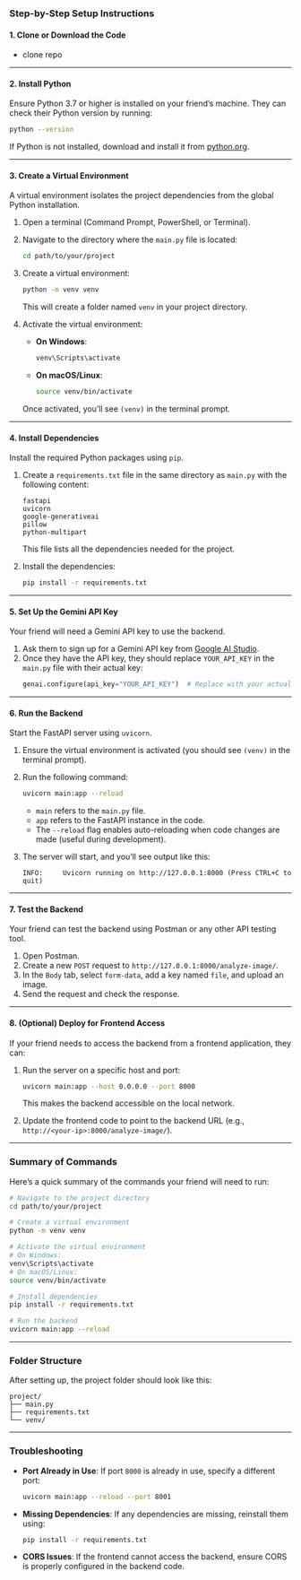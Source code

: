 ### **Step-by-Step Setup Instructions**

#### **1. Clone or Download the Code**
- clone repo
---

#### **2. Install Python**
Ensure Python 3.7 or higher is installed on your friend’s machine. They can check their Python version by running:
```bash
python --version
```
If Python is not installed, download and install it from [python.org](https://www.python.org/downloads/).

---

#### **3. Create a Virtual Environment**
A virtual environment isolates the project dependencies from the global Python installation.

1. Open a terminal (Command Prompt, PowerShell, or Terminal).
2. Navigate to the directory where the `main.py` file is located:
   ```bash
   cd path/to/your/project
   ```
3. Create a virtual environment:
   ```bash
   python -m venv venv
   ```
   This will create a folder named `venv` in your project directory.

4. Activate the virtual environment:
   - **On Windows**:
     ```bash
     venv\Scripts\activate
     ```
   - **On macOS/Linux**:
     ```bash
     source venv/bin/activate
     ```
   Once activated, you’ll see `(venv)` in the terminal prompt.

---

#### **4. Install Dependencies**
Install the required Python packages using `pip`.

1. Create a `requirements.txt` file in the same directory as `main.py` with the following content:
   ```
   fastapi
   uvicorn
   google-generativeai
   pillow
   python-multipart
   ```
   This file lists all the dependencies needed for the project.

2. Install the dependencies:
   ```bash
   pip install -r requirements.txt
   ```

---

#### **5. Set Up the Gemini API Key**
Your friend will need a Gemini API key to use the backend.

1. Ask them to sign up for a Gemini API key from [Google AI Studio](https://makersuite.google.com/).
2. Once they have the API key, they should replace `YOUR_API_KEY` in the `main.py` file with their actual key:
   ```python
   genai.configure(api_key="YOUR_API_KEY")  # Replace with your actual API key
   ```

---

#### **6. Run the Backend**
Start the FastAPI server using `uvicorn`.

1. Ensure the virtual environment is activated (you should see `(venv)` in the terminal prompt).
2. Run the following command:
   ```bash
   uvicorn main:app --reload
   ```
   - `main` refers to the `main.py` file.
   - `app` refers to the FastAPI instance in the code.
   - The `--reload` flag enables auto-reloading when code changes are made (useful during development).

3. The server will start, and you’ll see output like this:
   ```
   INFO:     Uvicorn running on http://127.0.0.1:8000 (Press CTRL+C to quit)
   ```

---

#### **7. Test the Backend**
Your friend can test the backend using Postman or any other API testing tool.

1. Open Postman.
2. Create a new `POST` request to `http://127.0.0.1:8000/analyze-image/`.
3. In the `Body` tab, select `form-data`, add a key named `file`, and upload an image.
4. Send the request and check the response.

---

#### **8. (Optional) Deploy for Frontend Access**
If your friend needs to access the backend from a frontend application, they can:
1. Run the server on a specific host and port:
   ```bash
   uvicorn main:app --host 0.0.0.0 --port 8000
   ```
   This makes the backend accessible on the local network.

2. Update the frontend code to point to the backend URL (e.g., `http://<your-ip>:8000/analyze-image/`).

---

### **Summary of Commands**
Here’s a quick summary of the commands your friend will need to run:

```bash
# Navigate to the project directory
cd path/to/your/project

# Create a virtual environment
python -m venv venv

# Activate the virtual environment
# On Windows:
venv\Scripts\activate
# On macOS/Linux:
source venv/bin/activate

# Install dependencies
pip install -r requirements.txt

# Run the backend
uvicorn main:app --reload
```

---

### **Folder Structure**
After setting up, the project folder should look like this:
```
project/
├── main.py
├── requirements.txt
└── venv/
```

---

### **Troubleshooting**
- **Port Already in Use**: If port `8000` is already in use, specify a different port:
  ```bash
  uvicorn main:app --reload --port 8001
  ```
- **Missing Dependencies**: If any dependencies are missing, reinstall them using:
  ```bash
  pip install -r requirements.txt
  ```
- **CORS Issues**: If the frontend cannot access the backend, ensure CORS is properly configured in the backend code.
